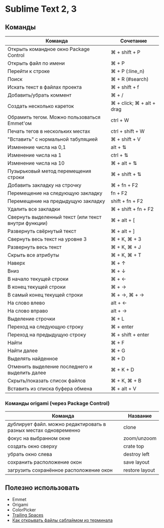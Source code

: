 # Sublime Text 2, 3

## Команды

Команда | Сочетание
------- | ---------
Открыть командное окно Package Control | ⌘ + shift + P
Открыть файл по имени | ⌘ + P
Перейти к строке | ⌘ + P (:line_n)
Поиск | ⌘ + R (#search)
Искать текст в файлах проекта | ⌘ + shift + f
Добавить/убрать коммент | ⌘ + /
Создать несколько кареток | ⌘ + click; ⌘ + alt + drag
Обрамить тегом. Можно пользоваться Emmet'ом | ctrl + W
Печать тегов в нескольких местах | ctrl + shift + W
"Вставить" с нормальной табуляцией | ⌘ + shift + V
Изменение числа на 0,1 | alt + ⇅
Изменение числа на  1 | ctrl + ⇅
Изменение числа на  10 | ⌘ + alt + ⇅
Пузырьковый метод перемещения строки | ⌘ + shift + ⇅
Добавить закладку на строчку | ⌘ + fn + F2
Перемещение на следующую закладку | fn + F2
Перемещение на предыдущую закладку | shift + fn + F2
Удалить все закладки | ⌘ + shift + fn + F2
Свернуть выделенный текст (или текст внутри функции) | ⌘ + alt + [
Развернуть свёрнутый текст | ⌘ + alt + ]
Свернуть весь текст на уровне 3 | ⌘ + K, ⌘ + 3
Развернуть весь текст | ⌘ + K, ⌘ + J
Скрыть все атрибуты | ⌘ + K, ⌘ + T
Наверх | ⌘ + ↑
Вниз | ⌘ + ↓
В начало текущей строки | ⌘ + ←
В конец текущей строки | ⌘ + →
В самый конец текущей строки | ⌘ + →, ⌘ + →
На слово влево | alt + ←
На слово вправо | alt + →
Выделение строчки | ⌘ + L
Переход на следующую строку | ⌘ + enter
Переход на предыдущую строку | ⌘ + shift + enter
Найти | ⌘ + F
Найти далее | ⌘ + G
Выделять найденное | ⌘ + D
Отменить выделение последнего и выделить далее | ⌘ + K + D
Скрыть/показать список файлов | ⌘ + K, ⌘ + B
Вставить из списка буфера обмена | ⌘ + alt + V

### Команды origami (через Package Control)

Команда | Название
------- | --------
дублирует файл. можно редактировать в разных местах одновременно | clone
фокус на выбранном окне | zoom/unzoom
создать окно сверху | crate top
убрать окно слева | destroy left
сохранить расположение окон | save layout
загрузить сохранённое расположение окон | restore layout


## Полезно использовать
- Emmet
- Origami
- ColorPicker
- [Trailing Spaces](https://github.com/SublimeText/TrailingSpaces)
- [Как открывать файлы саблаймом из терминала](http://stackoverflow.com/questions/16199581/opening-sublime-text-on-command-line-as-subl-on-mac-os)